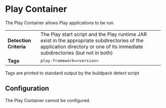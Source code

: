 # Play Container
The Play Container allows Play applications to be run.

<table>
  <tr>
    <td><strong>Detection Criteria</strong></td><td>The Play start script and the Play runtime JAR exist in the appropriate subdirectories of the application
	directory or one of its immediate subdirectories (but not in both)</td>
  </tr>
  <tr>
    <td><strong>Tags</strong></td><td><tt>play-framework=&lt;version&gt;</tt></td>
  </tr>
</table>
Tags are printed to standard output by the buildpack detect script

## Configuration
The Play Container cannot be configured.


